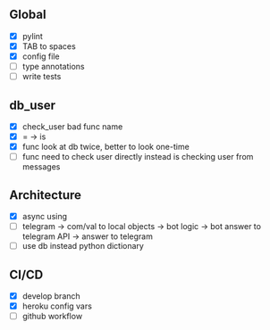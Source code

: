 ## Global

- [x] pylint
- [x] TAB to spaces
- [x] config file
- [ ] type annotations
- [ ] write tests

## db_user

- [x] check_user bad func name
- [x] = -> is
- [x] func look at db twice, better to look one-time
- [ ] func need to check user directly instead is checking user from messages

## Architecture

- [x] async using
- [ ] telegram -> com/val to local objects -> bot logic -> bot answer to telegram API -> answer to telegram
- [ ] use db instead python dictionary

## CI/CD

- [x] develop branch
- [x] heroku config vars
- [ ] github workflow